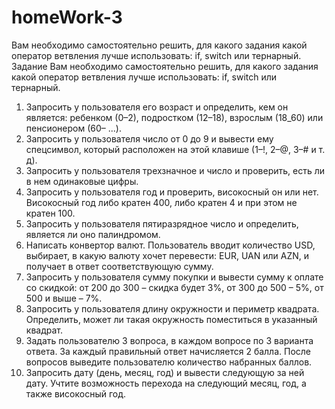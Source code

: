 # homeWork-3
Вам необходимо самостоятельно решить, для какого задания какой оператор ветвления лучше использовать: if, switch или тернарный.
Задание
Вам необходимо самостоятельно решить, для какого задания
какой оператор ветвления лучше использовать: if, switch или
тернарный.
1. Запросить у пользователя его возраст и определить, кем он является: ребенком (0–2), подростком (12–18), взрослым
(18_60) или пенсионером (60– ...).
2. Запросить у пользователя число от 0 до 9 и вывести ему спецсимвол, который расположен на этой клавише (1–!,
2–@, 3–# и т. д).
3. Запросить у пользователя трехзначное и число и проверить, есть ли в нем одинаковые цифры.
4. Запросить у пользователя год и проверить, високосный он или нет. Високосный год либо кратен 400, либо кратен 4 и
при этом не кратен 100.
5. Запросить у пользователя пятиразрядное число и определить, является ли оно палиндромом.
6. Написать конвертор валют. Пользователь вводит количество USD, выбирает, в какую валюту хочет перевести: EUR,
UAN или AZN, и получает в ответ соответствующую сумму.
7. Запросить у пользователя сумму покупки и вывести сумму к оплате со скидкой: от 200 до 300 – скидка будет 3%, от 300
до 500 – 5%, от 500 и выше – 7%.
8. Запросить у пользователя длину окружности и периметр квадрата. Определить, может ли такая окружность поместиться в указанный квадрат.
9. Задать пользователю 3 вопроса, в каждом вопросе по 3 варианта ответа. За каждый правильный ответ начисляется 2 балла. После вопросов выведите пользователю количество
набранных баллов.
10. Запросить дату (день, месяц, год) и вывести следующую за ней дату. Учтите возможность перехода на следующий месяц, год, а также високосный год.

